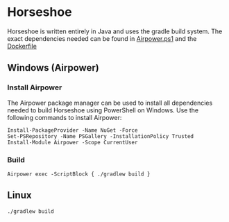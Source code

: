 # Horseshoe

Horseshoe is written entirely in Java and uses the gradle build system. The exact dependencies needed can be found in [Airpower.ps1](Airpower.ps1) and the [Dockerfile](Dockerfile)

## Windows (Airpower)

### Install Airpower

The Airpower package manager can be used to install all dependencies needed to build Horseshoe using PowerShell on Windows. Use the following commands to install Airpower:

```pwsh
Install-PackageProvider -Name NuGet -Force
Set-PSRepository -Name PSGallery -InstallationPolicy Trusted
Install-Module Airpower -Scope CurrentUser
```

### Build

```pwsh
Airpower exec -ScriptBlock { ./gradlew build }
```

## Linux

```sh
./gradlew build
```

